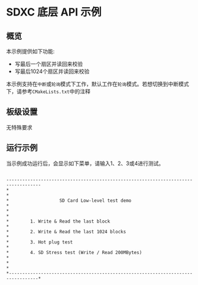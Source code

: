 # SDXC 底层 API 示例

## 概览

本示例提供如下功能:
- 写最后一个扇区并读回来校验
- 写最后1024个扇区并读回来校验

本示例支持在`中断`或`轮询`模式下工作，默认工作在`轮询`模式。若想切换到中断模式下，请参考`CMakeLists.txt`中的注释

## 板级设置

无特殊要求

## 运行示例

当示例成功运行后，会显示如下菜单，请输入1、2、3或4进行测试。

```console

-----------------------------------------------------------------------------------
*                                                                                 *
*                   SD Card Low-level test demo                                   *
*                                                                                 *
*        1. Write & Read the last block                                           *
*        2. Write & Read the last 1024 blocks                                     *
*        3. Hot plug test                                                         *
*        4. SD Stress test (Write / Read 200MBytes)                               *
*                                                                                 *
*---------------------------------------------------------------------------------*



```
